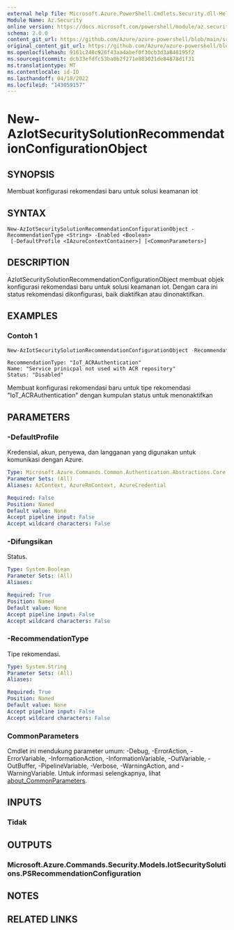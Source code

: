 ```yaml
---
external help file: Microsoft.Azure.PowerShell.Cmdlets.Security.dll-Help.xml
Module Name: Az.Security
online version: https://docs.microsoft.com/powershell/module/az.security/New-AzIotSecuritySolutionRecommendationConfigurationObject
schema: 2.0.0
content_git_url: https://github.com/Azure/azure-powershell/blob/main/src/Security/Security/help/New-AzIotSecuritySolutionRecommendationConfigurationObject.md
original_content_git_url: https://github.com/Azure/azure-powershell/blob/main/src/Security/Security/help/New-AzIotSecuritySolutionRecommendationConfigurationObject.md
ms.openlocfilehash: 9161c248c926f43aa4abef0f30cb3d3a848195f2
ms.sourcegitcommit: dcb33efdfc53ba0b2f271e883021de84878d1f31
ms.translationtype: MT
ms.contentlocale: id-ID
ms.lasthandoff: 04/18/2022
ms.locfileid: "143059157"
---
```

# New-AzIotSecuritySolutionRecommendationConfigurationObject

## SYNOPSIS
Membuat konfigurasi rekomendasi baru untuk solusi keamanan iot

## SYNTAX

```
New-AzIotSecuritySolutionRecommendationConfigurationObject -RecommendationType <String> -Enabled <Boolean>
 [-DefaultProfile <IAzureContextContainer>] [<CommonParameters>]
```

## DESCRIPTION
AzIotSecuritySolutionRecommendationConfigurationObject membuat objek konfigurasi rekomendasi baru untuk solusi keamanan iot.
Dengan cara ini status rekomendasi dikonfigurasi, baik diaktifkan atau dinonaktifkan.

## EXAMPLES

### Contoh 1
```powershell
New-AzIotSecuritySolutionRecommendationConfigurationObject -RecommendationType "IoT_ACRAuthentication" -Enabled $false
```

```output
RecommendationType: "IoT_ACRAuthentication"
Name: "Service prinicpal not used with ACR repository"
Status: "Disabled"
```

Membuat konfigurasi rekomendasi baru untuk tipe rekomendasi "IoT_ACRAuthentication" dengan kumpulan status untuk menonaktifkan

## PARAMETERS

### -DefaultProfile
Kredensial, akun, penyewa, dan langganan yang digunakan untuk komunikasi dengan Azure.

```yaml
Type: Microsoft.Azure.Commands.Common.Authentication.Abstractions.Core.IAzureContextContainer
Parameter Sets: (All)
Aliases: AzContext, AzureRmContext, AzureCredential

Required: False
Position: Named
Default value: None
Accept pipeline input: False
Accept wildcard characters: False
```

### -Difungsikan
Status.

```yaml
Type: System.Boolean
Parameter Sets: (All)
Aliases:

Required: True
Position: Named
Default value: None
Accept pipeline input: False
Accept wildcard characters: False
```

### -RecommendationType
Tipe rekomendasi.

```yaml
Type: System.String
Parameter Sets: (All)
Aliases:

Required: True
Position: Named
Default value: None
Accept pipeline input: False
Accept wildcard characters: False
```

### CommonParameters
Cmdlet ini mendukung parameter umum: -Debug, -ErrorAction, -ErrorVariable, -InformationAction, -InformationVariable, -OutVariable, -OutBuffer, -PipelineVariable, -Verbose, -WarningAction, and -WarningVariable. Untuk informasi selengkapnya, lihat [about_CommonParameters](http://go.microsoft.com/fwlink/?LinkID=113216).

## INPUTS

### Tidak

## OUTPUTS

### Microsoft.Azure.Commands.Security.Models.IotSecuritySolutions.PSRecommendationConfiguration

## NOTES

## RELATED LINKS
